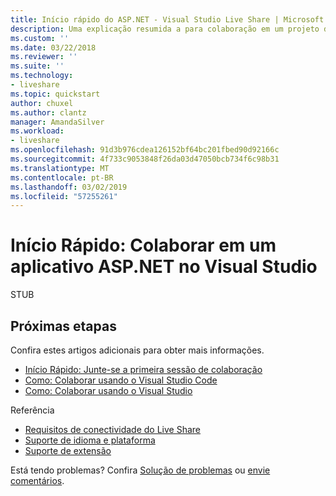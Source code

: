 ```yaml
---
title: Início rápido do ASP.NET - Visual Studio Live Share | Microsoft Docs
description: Uma explicação resumida a para colaboração em um projeto do ASP.NET no Visual Studio usando uma sessão de colaboração do Live Share.
ms.custom: ''
ms.date: 03/22/2018
ms.reviewer: ''
ms.suite: ''
ms.technology:
- liveshare
ms.topic: quickstart
author: chuxel
ms.author: clantz
manager: AmandaSilver
ms.workload:
- liveshare
ms.openlocfilehash: 91d3b976cdea126152bf64bc201fbed90d92166c
ms.sourcegitcommit: 4f733c9053848f26da03d47050bcb734f6c98b31
ms.translationtype: MT
ms.contentlocale: pt-BR
ms.lasthandoff: 03/02/2019
ms.locfileid: "57255261"
---
```

<!--
Copyright © Microsoft Corporation
All rights reserved.
Creative Commons Attribution 4.0 License (International): https://creativecommons.org/licenses/by/4.0/legalcode
-->

# <a name="quickstart-collaborate-on-an-aspnet-app-in-visual-studio"></a>Início Rápido: Colaborar em um aplicativo ASP.NET no Visual Studio

STUB

## <a name="next-steps"></a>Próximas etapas

Confira estes artigos adicionais para obter mais informações.

- [Início Rápido: Junte-se a primeira sessão de colaboração](join.md)
- [Como: Colaborar usando o Visual Studio Code](../use/vscode.md)
- [Como: Colaborar usando o Visual Studio](../use/vs.md)

Referência

- [Requisitos de conectividade do Live Share](../reference/connectivity.md)
- [Suporte de idioma e plataforma](../reference/platform-support.md)
- [Suporte de extensão](../reference/extensions.md)

Está tendo problemas? Confira [Solução de problemas](../troubleshooting.md) ou [envie comentários](../support.md).
